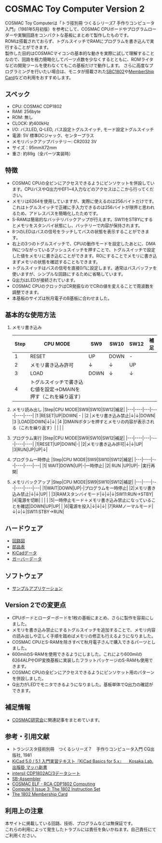 # COSMAC Toy Computer Version 2

COSMAC Toy Computerは「トラ技別冊 つくるシリーズ7 手作りコンピュータ入門」（1981年5月初版）を参考にして、COSMAC CPUボードやプログラムローダーや実験回路をコンパクトな基板にまとめて製作したものです。  
ROMは搭載されておらず、トグルスイッチでRAMにプログラムを書き込んで実行することができます。  
製作した目的はCOSMACマイコンの基本的な動きを実際に試して理解することなので、回路を極力簡略化してパーツ点数を少なくするとともに、ROMライタなどの開発ツールを使わなくてもこの基板だけで動作します。
さらに高度なプログラミングを行いたい場合は、モニタが搭載された[SBC1802](https://vintagechips.wordpress.com/2021/04/13/sbc1802fixed/)や[MemberShip Card](https://www.sunrise-ev.com/1802.htm)などの利用をおすすめします。

## スペック

* CPU: COSMAC CDP1802
* RAM: 256byte
* ROM: 無し
* CLOCK: 約400kHz
* I/O: バスLED, Q-LED, バス設定トグルスイッチ, モード設定トグルスイッチ
* 電源: 5V 標準DCジャック、センタープラス
* メモリバックアップバッテリー: CR2032 3V
* サイズ：95mmX72mm
* 重さ: 約89g（全パーツ実装時）

## 特徴

* COSMAC CPUの全ピンにアクセスできるようにピンソケットを併設しています。CPUバスやQ出力やEF1~4入力などのアクセスはここから行ってください。
* メモリは6264を使用していますが、実際に使えるのは256バイトだけです。これはトグルスイッチで正確に手入力できるのは256バイトが限界と思われるため、アドレスバスを簡略化したためです。
* S-RAMは簡易的なバッテリバックアップが行えます。SW11をSTBYにするとメモリをスタンバイ状態にし、バッテリーで内容が保持されます。
* 8つのLEDはバスの信号をラッチしてバスの状態を表示することができます。
* 右上の3つのトグルスイッチで、CPUの動作モードを設定したあとに、DMA INにつながっているプッシュスイッチを押すことで、トグルスイッチで設定した値をメモリに書き込むことができます。ROにすることでメモリに書き込まずメモリの状態を確認することもできます。
* トグルスイッチはバスの信号を直接0/1に設定します。通常はバスバッファを使いますが、シンプルな回路にするために省略しています。
* Q出力はLEDが接続されています。  
* COSMAC CPUのクロックはCR発振なのでCRの値を変えることで周波数を調整できます。
* 本基板のサイズは秋月電子のB基板に合わせました。

## 基本的な使用方法

1. メモリ書き込み

    |Step|CPU MODE|SW9|SW10|SW12|補足|
    |---|----|---|----|----|----|
    |1	|RESET|UP|DOWN|-|	
    |2	|メモリ書き込み許可|↓|↓|UP|
    |3	|LOAD|DOWN|↓|↓|
    |4	|トグルスイッチで書き込む値を設定→DMAINを押す（これを繰り返す）| | | |

1. メモリ読み出し
    |Step|CPU MODE|SW9|SW10|SW12|補足|
    |---|----|---|----|----|----|
    |1	|RESET|UP|DOWN| - |
    |2  |メモリ書き込み禁止|↓|↓|DOWN|
	|3  |LOAD|DOWN|↓|↓|	
	|4  |DMAINボタンを押すとメモリの内容が表示される（これを繰り返す）| | | |		

1. プログラム実行
    |Step|CPU MODE|SW9|SW10|SW12|補足|
    |---|----|---|----|----|----|
    |1|RESET|UP|DOWN|-|
    |2|メモリ書き込み許可|↓|↓|UP|	
	|3|RUN|UP|UP|↓|

1. プログラム一時停止
    |Step|CPU MODE|SW9|SW10|SW12|補足|
    |---|----|---|----|----|---|
	|1| WAIT|DOWN|UP|-|一時停止|
	|2|	RUN |UP|UP|- |実行再開|

1. メモリバックアップ
    |Step|CPU MODE|SW9|SW10|SW12|補足|
    |---|----|---|----|----|---|
    |1|WAIT|DOWN|UP|-|プログラムを一時停止|
    |2|メモリ書き込み禁止|↓|↓|UP| |
    |3|RAMスタンバイモード|↓|↓|↓|SW11:RUN→STBY|
    |4|電源を切断| | | |
    |5|一時停止モード＋メモリ書き込み禁止になっていることを確認|DOWN|UP|UP| |
    |6|電源を投入|↓|↓|↓|
    |7|RAMノーマルモード|↓|↓|↓|SW11:STBY→RUN|

## ハードウェア

- [回路図](/schematics/)
- [部品表](/bom/)
- [KiCadデータ](/kicad/)
- [ガーバーデータ](/gerber/)

## ソフトウェア
 
- [サンプルアプリケーション](/programs/)

## Version 2での変更点
* CPUボードとローダーボードを1枚の基板にまとめ、さらに製作を容易にしました。
* メモリを書き込み禁止にするトグルスイッチを追加することで、メモリ内容の読み出しや正しく手順を踏めばメモリの修正も行えるようになりました。
* COSMAC CPUとS-RAMを除きすべて秋月電子さんで購入できるパーツとしました。
* 600milのS-RAMを使用できるようにしました。これにより600milの6264ALPやDIP変換基板に実装したフラットパッケージのS-RAMも使用できます。
* COSMAC CPUの全ピンにアクセスできるようにピンソケット用のパターンを併設しました。
* Q出力がLEDでモニタできるようになりました。基板単体でQ出力の確認ができます。

## 補足情報

- [COSMAC研究会](https://kanpapa.com/cosmac/)に関連記事をまとめています。

## 参考・引用文献

- トランジスタ技術別冊　つくるシリーズ７　手作りコンピュータ入門 CQ出版社, 1981
- [KiCad 5.0 / 5.1 入門実習テキスト『KiCad Basics for 5.x』 　Kosaka.Lab.出版掛 マッハ新書](https://booth.pm/ja/items/941963)
- [intersil CDP1802AC/3データシート](https://www.renesas.com/jp/ja/www/doc/datasheet/cdp1802ac-3.pdf)
- [SB-Assembler](https://www.sbprojects.net/sbasm/)
- [COSMAC ELF - RCA CDP1802 Computing](http://www.cosmacelf.com/)
- [Compute II Issue 3: The 1802 Instruction Set](https://www.atarimagazines.com/computeii/issue3/page52.php)
- [The 1802 Membership Card](http://www.sunrise-ev.com/1802.htm)

## 利用上の注意

本サイトに掲載している回路、技術、プログラムなどは無保証です。  
これらの利用によって発生したトラブルには責任を負いかねます。自己責任にてご利用ください。